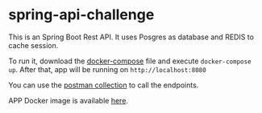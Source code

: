 # spring-api-challenge

This is an Spring Boot Rest API. It uses Posgres as database and REDIS to cache session.

To run it, download the [docker-compose](https://github.com/virginiafarias/spring-api-challenge/blob/master/challenge/docker-compose.yml) file and execute `docker-compose up`. After that, app will be running on `http://localhost:8080`

You can use the [postman collection](https://github.com/virginiafarias/spring-api-challenge/blob/master/IA-Challenge.postman_collection.json) to call the endpoints.

APP Docker image is available [here](https://hub.docker.com/r/virginiafsousa/spring-ia-challenge).
